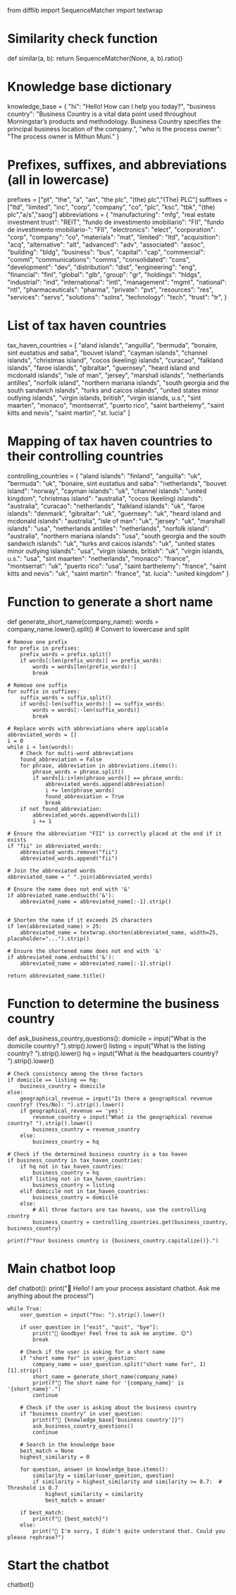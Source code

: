 from difflib import SequenceMatcher
import textwrap

# Similarity check function
def similar(a, b):
    return SequenceMatcher(None, a, b).ratio()

# Knowledge base dictionary
knowledge_base = {
    "hi": "Hello! How can I help you today?",
    "business country": "Business Country is a vital data point used throughout Morningstar’s products and methodology. Business Country specifies the principal business location of the company.",
    "who is the process owner": "The process owner is Mithun Muni."
}

# Prefixes, suffixes, and abbreviations (all in lowercase)
prefixes = ["pt", "the", "a", "an", "the plc", "(the) plc","(The) PLC"]
suffixes = ["ltd", "limited", "inc", "corp", "company", "co", "plc", "ksc", "tbk", "(the) plc","a/s","saog"]
abbreviations = {
    "manufacturing": "mfg",
    "real estate investment trust": "REIT",
    "fundo de investimento imobiliario": "FII",
    "fundo de investimento imobiliario-": "FII",
    "electronics": "elect",
    "corporation": "corp",
    "company": "co",
    "materials": "mat",
    "limited": "ltd",
    "acquisition": "acq",
    "alternative": "alt",
    "advanced": "adv",
    "associated": "assoc",
    "building": "bldg",
    "business": "bus",
    "capital": "cap",
    "commercial": "comml",
    "communications": "comms",
    "consolidated": "cons",
    "development": "dev",
    "distribution": "dist",
    "engineering": "eng",
    "financial": "finl",
    "global": "glb",
    "group": "gr",
    "holdings": "hldgs",
    "industrial": "ind",
    "international": "intl",
    "management": "mgmt",
    "national": "ntl",
    "pharmaceuticals": "pharma",
    "private": "pvt",
    "resources": "res",
    "services": "servs",
    "solutions": "solns",
    "technology": "tech",
    "trust": "tr",
}

# List of tax haven countries
tax_haven_countries = [
    "aland islands", "anguilla", "bermuda", "bonaire, sint eustatius and saba", "bouvet island",
    "cayman islands", "channel islands", "christmas island", "cocos (keeling) islands", "curacao",
    "falkland islands", "faroe islands", "gibraltar", "guernsey", "heard island and mcdonald islands",
    "isle of man", "jersey", "marshall islands", "netherlands antilles", "norfolk island",
    "northern mariana islands", "south georgia and the south sandwich islands", "turks and caicos islands",
    "united states minor outlying islands", "virgin islands, british", "virgin islands, u.s.",
    "sint maarten", "monaco", "montserrat", "puerto rico", "saint barthelemy", "saint kitts and nevis",
    "saint martin", "st. lucia"
]

# Mapping of tax haven countries to their controlling countries
controlling_countries = {
    "aland islands": "finland", "anguilla": "uk", "bermuda": "uk", "bonaire, sint eustatius and saba": "netherlands",
    "bouvet island": "norway", "cayman islands": "uk", "channel islands": "united kingdom", "christmas island": "australia",
    "cocos (keeling) islands": "australia", "curacao": "netherlands", "falkland islands": "uk", "faroe islands": "denmark",
    "gibraltar": "uk", "guernsey": "uk", "heard island and mcdonald islands": "australia", "isle of man": "uk",
    "jersey": "uk", "marshall islands": "usa", "netherlands antilles": "netherlands", "norfolk island": "australia",
    "northern mariana islands": "usa", "south georgia and the south sandwich islands": "uk", "turks and caicos islands": "uk",
    "united states minor outlying islands": "usa", "virgin islands, british": "uk", "virgin islands, u.s.": "usa",
    "sint maarten": "netherlands", "monaco": "france", "montserrat": "uk", "puerto rico": "usa", "saint barthelemy": "france",
    "saint kitts and nevis": "uk", "saint martin": "france", "st. lucia": "united kingdom"
}

# Function to generate a short name
def generate_short_name(company_name):
    words = company_name.lower().split()  # Convert to lowercase and split

    # Remove one prefix
    for prefix in prefixes:
        prefix_words = prefix.split()
        if words[:len(prefix_words)] == prefix_words:
            words = words[len(prefix_words):]
            break

    # Remove one suffix
    for suffix in suffixes:
        suffix_words = suffix.split()
        if words[-len(suffix_words):] == suffix_words:
            words = words[:-len(suffix_words)]
            break

    # Replace words with abbreviations where applicable
    abbreviated_words = []
    i = 0
    while i < len(words):
        # Check for multi-word abbreviations
        found_abbreviation = False
        for phrase, abbreviation in abbreviations.items():
            phrase_words = phrase.split()
            if words[i:i+len(phrase_words)] == phrase_words:
                abbreviated_words.append(abbreviation)
                i += len(phrase_words)
                found_abbreviation = True
                break
        if not found_abbreviation:
            abbreviated_words.append(words[i])
            i += 1

    # Ensure the abbreviation "FII" is correctly placed at the end if it exists
    if "fii" in abbreviated_words:
        abbreviated_words.remove("fii")
        abbreviated_words.append("fii")

    # Join the abbreviated words
    abbreviated_name = " ".join(abbreviated_words)

    # Ensure the name does not end with '&'
    if abbreviated_name.endswith('&'):
        abbreviated_name = abbreviated_name[:-1].strip()


    # Shorten the name if it exceeds 25 characters
    if len(abbreviated_name) > 25:
        abbreviated_name = textwrap.shorten(abbreviated_name, width=25, placeholder="...").strip()

    # Ensure the shortened name does not end with '&'
    if abbreviated_name.endswith('&'):
        abbreviated_name = abbreviated_name[:-1].strip()

    return abbreviated_name.title()

# Function to determine the business country
def ask_business_country_questions():
    domicile = input("What is the domicile country? ").strip().lower()
    listing = input("What is the listing country? ").strip().lower()
    hq = input("What is the headquarters country? ").strip().lower()

    # Check consistency among the three factors
    if domicile == listing == hq:
        business_country = domicile
    else:
        geographical_revenue = input("Is there a geographical revenue country? (Yes/No): ").strip().lower()
        if geographical_revenue == 'yes':
            revenue_country = input("What is the geographical revenue country? ").strip().lower()
            business_country = revenue_country
        else:
            business_country = hq

    # Check if the determined business country is a tax haven
    if business_country in tax_haven_countries:
        if hq not in tax_haven_countries:
            business_country = hq
        elif listing not in tax_haven_countries:
            business_country = listing
        elif domicile not in tax_haven_countries:
            business_country = domicile
        else:
            # All three factors are tax havens, use the controlling country
            business_country = controlling_countries.get(business_country, business_country)

    print(f"Your business country is {business_country.capitalize()}.")

# Main chatbot loop
def chatbot():
    print("🤖 Hello! I am your process assistant chatbot. Ask me anything about the process!")

    while True:
        user_question = input("You: ").strip().lower()

        if user_question in ["exit", "quit", "bye"]:
            print("🤖 Goodbye! Feel free to ask me anytime. 😊")
            break

        # Check if the user is asking for a short name
        if "short name for" in user_question:
            company_name = user_question.split("short name for", 1)[1].strip()
            short_name = generate_short_name(company_name)
            print(f"🤖 The short name for '{company_name}' is '{short_name}'.")
            continue

        # Check if the user is asking about the business country
        if "business country" in user_question:
            print(f"🤖 {knowledge_base['business country']}")
            ask_business_country_questions()
            continue

        # Search in the knowledge base
        best_match = None
        highest_similarity = 0

        for question, answer in knowledge_base.items():
            similarity = similar(user_question, question)
            if similarity > highest_similarity and similarity >= 0.7:  # Threshold is 0.7
                highest_similarity = similarity
                best_match = answer

        if best_match:
            print(f"🤖 {best_match}")
        else:
            print("🤖 I'm sorry, I didn't quite understand that. Could you please rephrase?")

# Start the chatbot
chatbot()

